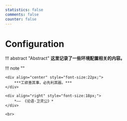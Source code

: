```yaml
---
statistics: false
comments: false
counter: false
---
```


# Configuration

!!! abstract "Abstract" 
    **这里记录了一些环境配置相关的内容。**

!!! note ""
    <br>

    <div align="center" style="font-size:22px;">
        ***工欲善其事，必先利其器。***
    </div>

    <div align="right" style="font-size:18px;">
        *—— 《论语·卫灵公》*
    </div>

    <br>
